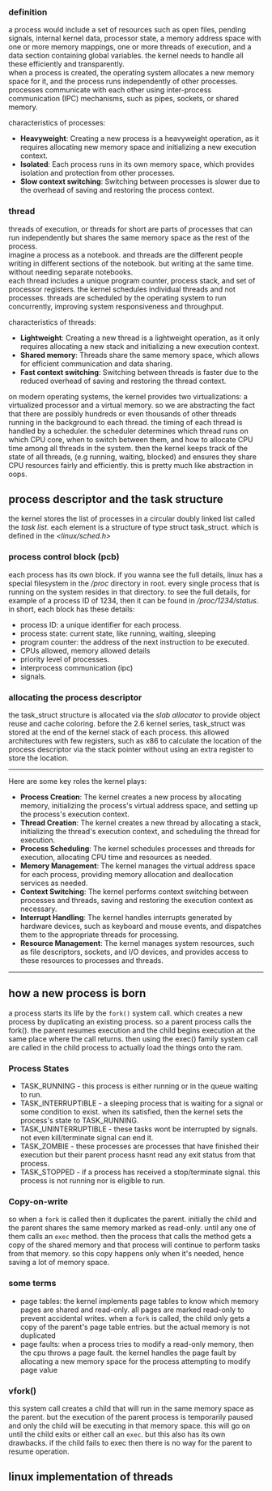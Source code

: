 ### definition
a process would include a set of resources such as open files, pending signals, internal kernel data, processor state, a memory address space with one or more memory mappings, one or more threads of execution, and a data section containing global variables. the kernel needs to handle all these efficiently and transparently. \
when a process is created, the operating system allocates a new memory space for it, and the process runs independently of other processes. processes communicate with each other using inter-process communication (IPC) mechanisms, such as pipes, sockets, or shared memory.

characteristics of processes:
- **Heavyweight**: Creating a new process is a heavyweight operation, as it requires allocating new memory space and initializing a new execution context.
- **Isolated**: Each process runs in its own memory space, which provides isolation and protection from other processes.
- **Slow context switching**: Switching between processes is slower due to the overhead of saving and restoring the process context.

### thread
threads of execution, or threads for short are parts of processes that can run independently but shares the same memory space as the rest of the process. \
imagine a process as a notebook. and threads are the different people writing in different sections of the notebook. but writing at the same time. without needing separate notebooks. \
each thread includes a unique program counter, process stack, and set of processor registers. the kernel schedules individual threads and not processes.
threads are scheduled by the operating system to run concurrently, improving system responsiveness and throughput.

characteristics of threads:
- **Lightweight**: Creating a new thread is a lightweight operation, as it only requires allocating a new stack and initializing a new execution context.
- **Shared memory**: Threads share the same memory space, which allows for efficient communication and data sharing.
- **Fast context switching**: Switching between threads is faster due to the reduced overhead of saving and restoring the thread context.


on modern operating systems, the kernel provides two virtualizations: a virtualized processor and a virtual memory. so we are abstracting the fact that there are possibly hundreds or even thousands of other threads running in the background to each thread. the timing of each thread is handled by a scheduler. the scheduler determines which thread runs on which CPU core, when to switch between them, and how to allocate CPU time among all threads in the system. then the kernel keeps track of the state of all threads, (e.g running, waiting, blocked) and ensures they share CPU resources fairly and efficiently. this is pretty much like abstraction in oops.


## process descriptor and the task structure
the kernel stores the list of processes in a circular doubly linked list called the *task list.* each element is a structure of type struct task_struct. which is defined in the *<linux/sched.h>*

### process control block (pcb)
each process has its own block. if you wanna see the full details, linux has a special filesystem in the */proc* directory in root. every single process that is running on the system resides in that directory. to see the full details, for example of a process ID of 1234, then it can be found in */proc/1234/status*. in short, each block has these details: 
- process ID: a unique identifier for each process.
- process state: current state, like running, waiting, sleeping
- program counter: the address of the next instruction to be executed.
- CPUs allowed, memory allowed details
- priority level of processes. 
- interprocess communication (ipc)
- signals. 

### allocating the process descriptor 
the task_struct structure is allocated via the *slab allocator* to provide object reuse and cache coloring. before the 2.6 kernel series, task_struct was stored at the end of the kernel stack of each process. this allowed architectures with few registers, such as x86 to calculate the location of the process descriptor via the stack pointer without using an extra register to store the location. 

---
Here are some key roles the kernel plays:

- **Process Creation**: The kernel creates a new process by allocating memory, initializing the process's virtual address space, and setting up the process's execution context.
- **Thread Creation**: The kernel creates a new thread by allocating a stack, initializing the thread's execution context, and scheduling the thread for execution.
- **Process Scheduling**: The kernel schedules processes and threads for execution, allocating CPU time and resources as needed.
- **Memory Management**: The kernel manages the virtual address space for each process, providing memory allocation and deallocation services as needed.
- **Context Switching**: The kernel performs context switching between processes and threads, saving and restoring the execution context as necessary.
- **Interrupt Handling**: The kernel handles interrupts generated by hardware devices, such as keyboard and mouse events, and dispatches them to the appropriate threads for processing.
- **Resource Management**: The kernel manages system resources, such as file descriptors, sockets, and I/O devices, and provides access to these resources to processes and threads.

---

## how a new process is born
a process starts its life by the `fork()` system call. which creates a new process by duplicating an existing process. so a parent process calls the fork(). the parent resumes execution and the child begins execution at the same place where the call returns. then using the exec() family system call are called in the child process to actually load the things onto the ram.

### Process States
- TASK_RUNNING - this process is either running or in the queue waiting to run. 
- TASK_INTERRUPTIBLE - a sleeping process that is waiting for a signal or some condition to exist. when its satisfied, then the kernel sets the process's state to TASK_RUNNING. 
- TASK_UNINTERRUPTIBLE - these tasks wont be interrupted by signals. not even kill/terminate signal can end it. 
- TASK_ZOMBIE - these processes are processes that have finished their execution but their parent process hasnt read any exit status from that process. 
- TASK_STOPPED - if a process has received a stop/terminate signal. this process is not running nor is eligible to run.

### Copy-on-write
so when a `fork` is called then it duplicates the parent. initially the child and the parent shares the same memory marked as read-only. until any one of them calls an `exec` method. then the process that calls the method gets a copy of the shared memory and that process will continue to perform tasks from that memory. so this copy happens only when it's needed, hence saving a lot of memory space. 


### some terms 
- page tables: the kernel implements page tables to know which memory pages are shared and read-only. all pages are marked read-only to prevent accidental writes. when a `fork` is called, the child only gets a copy of the parent's page table entries. but the actual memory is not duplicated 
- page faults: when a process tries to modify a read-only memory, then the cpu throws a page fault. the kernel handles the page fault by allocating a new memory space for the process attempting to modify page value 

### vfork()
this system call creates a child that will run in the same memory space as the parent. but the execution of the parent process is temporarily paused and only the child will be executing in that memory space. this will go on until the child exits or either call an `exec`. but this also has its own drawbacks. if the child fails to exec then there is no way for the parent to resume operation. 

## linux implementation of threads 
